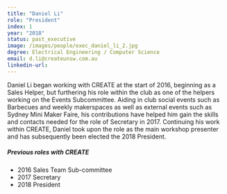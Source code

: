 ```yaml
---
title: "Daniel Li"
role: "President"
index: 1
year: "2018"
status: past_executive
image: /images/people/exec_daniel_li_2.jpg
degree: Electrical Engineering / Computer Science
email: d.li@createunsw.com.au
linkedin-url:
---
```

Daniel Li began working with CREATE at the start of 2016, beginning as a Sales Helper, but furthering his role within the club as one of the helpers working on the Events Subcommittee. Aiding in club social events such as Barbecues and weekly makerspaces as well as external events such as Sydney Mini Maker Faire, his contributions have helped him gain the skills and contacts needed for the role of Secretary in 2017. Continuing his work within CREATE, Daniel took upon the role as the main workshop presenter and has subsequently been elected the 2018 President.

##### Previous roles with CREATE

- 2016 Sales Team Sub-committee
- 2017 Secretary
- 2018 President